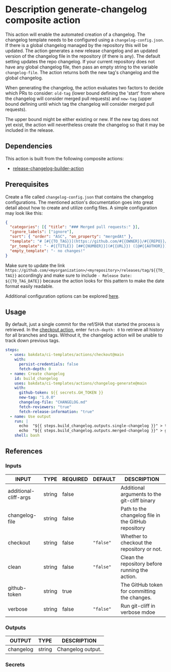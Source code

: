 # Description generate-changelog composite action

This action will enable the automated creation of a changelog.
The changelog template needs to be configured using a `changelog-config.json`.
If there is a global changelog managed by the repository this will be updated.
The action generates a new release changelog and an updated version of
the changelog file in the repository (if there is any).
The default setting updates the repo changelog.
If your current repository does not have any global changelog file,
then pass an empty string to the variable `changelog-file`.
The action returns both the new tag's changelog and the global changelog.

When generating the changelog, the action evaluates two factors to decide which PRs to consider:
`old-tag`
(lower bound defining the 'start' from where the changelog will consider merged pull requests)
and `new-tag`
(upper bound defining until which tag the changelog will consider merged pull requests).

The upper bound might be either existing or new.
If the new tag does not yet exist, the action will
nevertheless create the changelog so that it may be included in the release.

## Dependencies

This action is built from the following composite actions:

- [release-changelog-builder-action](https://github.com/mikepenz/release-changelog-builder-action)

## Prerequisites

Create a file called `changelog-config.json` that contains the changelog configurations.
The mentioned action's documentation goes into great detail about how to create and utilize config
files. A simple configuration may look like this:

```json
{
  "categories": [{ "title": "### Merged pull requests:" }],
  "ignore_labels": ["ignore"],
  "sort": { "order": "ASC", "on_property": "mergedAt" },
  "template": "# [#{{TO_TAG}}](https://github.com/#{{OWNER}}/#{{REPO}}/releases/tag/#{{TO_TAG}}) - Release Date: #{{TO_TAG_DATE}}\n\n#{{CHANGELOG}}",
  "pr_template": "- #{{TITLE}} [##{{NUMBER}}](#{{URL}}) ([@#{{AUTHOR}}](https://github.com/#{{AUTHOR}}))\n",
  "empty_template": "- no changes!"
}
```

Make sure to update the link
`https://github.com/<myorganization>/<myrepository>/releases/tag/${{TO_TAG}}`
accordingly and make sure to include `- Release Date: ${{TO_TAG_DATE}}`
because the action looks for this pattern to make the date format easily readable.

Additional configuration options can be explored
[here](https://github.com/mikepenz/release-changelog-builder-action#configuration-specification).

## Usage

By default, just a single commit for the ref/SHA that started the process is retrieved.
In the [checkout action](https://github.com/actions/checkout), enter `fetch-depth: 0` to retrieve
all history for all branches and tags.
Without it, the changelog action will be unable to track down previous tags.

```yaml
steps:
  - uses: bakdata/ci-templates/actions/checkout@main
    with:
      persist-credentials: false
      fetch-depth: 0
  - name: Create changelog
    id: build_changelog
    uses: bakdata/ci-templates/actions/changelog-generate@main
    with:
      github-token: ${{ secrets.GH_TOKEN }}
      new-tag: "1.0.0"
      changelog-file: "CHANGELOG.md"
      fetch-reviewers: "true"
      fetch-release-information: "true"
  - name: Use output
    run: |
      echo  "${{ steps.build_changelog.outputs.single-changelog }}" > tag_changelog.md
      echo  "${{ steps.build_changelog.outputs.merged-changelog }}" > global_changelog.md
    shell: bash
```

## References

### Inputs

<!-- AUTO-DOC-INPUT:START - Do not remove or modify this section -->

| INPUT                 | TYPE   | REQUIRED | DEFAULT   | DESCRIPTION                                         |
| --------------------- | ------ | -------- | --------- | --------------------------------------------------- |
| additional-cliff-args | string | false    |           | Additional arguments to the git-cliff binary        |
| changelog-file        | string | false    |           | Path to the changelog file in the GitHub repository |
| checkout              | string | false    | `"false"` | Whether to checkout the repository or not.          |
| clean                 | string | false    | `"false"` | Clean the repository before running the action.     |
| github-token          | string | true     |           | The GitHub token for committing the changes.        |
| verbose               | string | false    | `"false"` | Run git-cliff in verbose mdoe                       |

<!-- AUTO-DOC-INPUT:END -->

### Outputs

<!-- AUTO-DOC-OUTPUT:START - Do not remove or modify this section -->

| OUTPUT    | TYPE   | DESCRIPTION       |
| --------- | ------ | ----------------- |
| changelog | string | Changelog output. |

<!-- AUTO-DOC-OUTPUT:END -->

### Secrets
